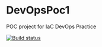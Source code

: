 # DevOpsPoc1
POC project for IaC DevOps Practice


[![Build status](https://dev.azure.com/NECMPC/NEC%20MPC%20DevOps/_apis/build/status/NEC%20MPC%20DevOps-CI)](https://dev.azure.com/NECMPC/NEC%20MPC%20DevOps/_build/latest?definitionId=5)
